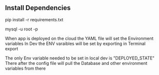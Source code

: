 Install Dependencies
----------------------
pip install -r requirements.txt

mysql -u root -p


When app is deployed on the cloud the YAML file will set the Environment variables
In Dev the ENV varaibles will be set by exporting in Terminal
export 

The only Env variable needed to be set in local dev is  "DEPLOYED_STATE"
There after the config file will pull the Database and other environment variables from there
